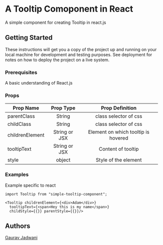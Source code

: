 # A Tooltip Comoponent in React

A simple component for creating Tooltip in react.js

## Getting Started

These instructions will get you a copy of the project up and running on your local machine for development and testing purposes. See deployment for notes on how to deploy the project on a live system.

### Prerequisites

A basic understanding of React.js


### Props
|  Prop Name          | Prop Type           | Prop Definition   |
| ------------- |:-------------:| :-----:|
| parentClass      | String  | class selector of css   |
| childClass      | String      |  class selector of css   |
| childrenElement | String or JSX     |    Element on which tooltip is hovered |
| tooltipText  | String or JSX      |  Content of tooltip   |
| style | object     |  Style of the element     |


### Examples
Example specific to react
```
import Tooltip from "simple-tooltip-component";

<Tooltip childrenElement={<div>Adam</div>}
  tooltipText={<span>Hey this is my name</span>}
  childStyle={{}} parentStyle={{}}/>
```


## Authors

[Gaurav Jadwani](https://github.com/gauravjadwani)
